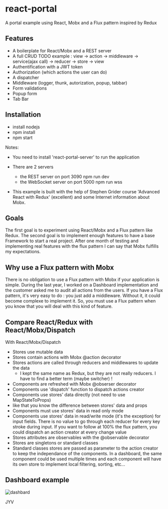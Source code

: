 # react-portal

A portal example using React, Mobx and a Flux pattern inspired by Redux

## Features

* A boilerplate for React/Mobx and a REST server
* A full CRUD TODO example : view -> action -> middleware -> service(ajax call) ->  reducer -> store -> view
* Authentification with a JWT token
* Authorization (which actions the user can do)
* A dispatcher
* Middleware (logger, thunk, autorization, popup, tabbar)
* Form validations
* Popup form 
* Tab Bar 

## Installation
* install nodejs
* npm install
* npm start

Notes: 
* You need to install 'react-portal-server' to run the application

* There are 2 servers 
  * the REST server on port 3090        npm run dev
  * the WebSocket server on port 5000   npm run wss

* This example is built with the help of Stephen Grider course 'Advanced React with Redux' (excellent) and some Internet information about Mobx.  

## Goals

The first goal is to experiment using React/Mobx and a Flux pattern like Redux. The second goal is to implement enough features to have a base Framework to start a real project. After one month of testing and implementing real features with the flux pattern I can say that Mobx fulfills my expectations. 

## Why use a Flux pattern with Mobx

There is no obligation to use a Flux pattern with Mobx if your application is simple. During the last year, I worked on a Dashboard implementation and the customer asked me to audit all actions from the users. If you have a Flux pattern, it's very easy to do : you just add a middleware. Without it, it could become complexe to implement it. So, you must use a Flux pattern when you know that you will deal with this kind of feature.

## Compare  React/Redux with React/Mobx/Dispatch

With React/Mobx/Dispatch

* Stores use mutable data
* Stores contain actions with Mobx @action decorator
* Stores actions are called through reducers and middlewares to update the data
  * I kept the same name as Redux, but they are not really reducers. I have to find a better term (maybe switcher) !
* Components are refreshed with Mobx @obserser decorator
* Components use 'dispatch' function to dispatch actions creator
* Components use stores' data directly (not need to use MapStateToProps)
 * like that you know the difference between stores' data and props
* Components must use stores' data in read only mode
* Components use stores' data in read/write mode (it's the exception) for input fields. There is no value to go through each reducer for every key stroke during input. If you want to follow at 100% the flux pattern, you could dispatch an action creator at every change value
* Stores attributes are observables with the @observable decorator
* Stores are singletons or standard classes
* Standard classes stores are passed as parameter to the action creator to keep the independance of the components. In a dashboard, the same component could be used multiple times and each component will have its own store to implement local filtering, sorting, etc...

## Dashboard example

![dashbard](https://cloud.githubusercontent.com/assets/3254214/15765913/f7248a82-2907-11e6-8148-551b2ac29887.png)


JYV










